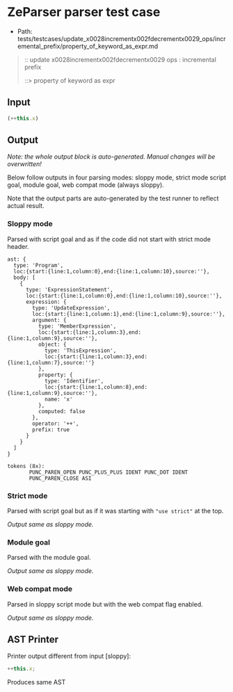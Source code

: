 # ZeParser parser test case

- Path: tests/testcases/update_x0028incrementx002fdecrementx0029_ops/incremental_prefix/property_of_keyword_as_expr.md

> :: update x0028incrementx002fdecrementx0029 ops : incremental prefix
>
> ::> property of keyword as expr

## Input

`````js
(++this.x)
`````

## Output

_Note: the whole output block is auto-generated. Manual changes will be overwritten!_

Below follow outputs in four parsing modes: sloppy mode, strict mode script goal, module goal, web compat mode (always sloppy).

Note that the output parts are auto-generated by the test runner to reflect actual result.

### Sloppy mode

Parsed with script goal and as if the code did not start with strict mode header.

`````
ast: {
  type: 'Program',
  loc:{start:{line:1,column:0},end:{line:1,column:10},source:''},
  body: [
    {
      type: 'ExpressionStatement',
      loc:{start:{line:1,column:0},end:{line:1,column:10},source:''},
      expression: {
        type: 'UpdateExpression',
        loc:{start:{line:1,column:1},end:{line:1,column:9},source:''},
        argument: {
          type: 'MemberExpression',
          loc:{start:{line:1,column:3},end:{line:1,column:9},source:''},
          object: {
            type: 'ThisExpression',
            loc:{start:{line:1,column:3},end:{line:1,column:7},source:''}
          },
          property: {
            type: 'Identifier',
            loc:{start:{line:1,column:8},end:{line:1,column:9},source:''},
            name: 'x'
          },
          computed: false
        },
        operator: '++',
        prefix: true
      }
    }
  ]
}

tokens (8x):
       PUNC_PAREN_OPEN PUNC_PLUS_PLUS IDENT PUNC_DOT IDENT
       PUNC_PAREN_CLOSE ASI
`````

### Strict mode

Parsed with script goal but as if it was starting with `"use strict"` at the top.

_Output same as sloppy mode._

### Module goal

Parsed with the module goal.

_Output same as sloppy mode._

### Web compat mode

Parsed in sloppy script mode but with the web compat flag enabled.

_Output same as sloppy mode._

## AST Printer

Printer output different from input [sloppy]:

````js
++this.x;
````

Produces same AST
